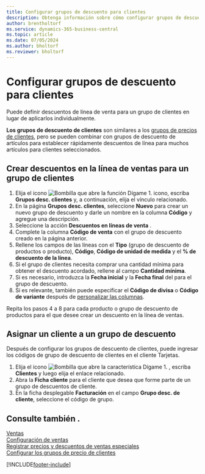```yaml
---
title: Configurar grupos de descuento para clientes
description: Obtenga información sobre cómo configurar grupos de descuento para clientes y crear descuentos de líneas de venta para esos grupos.
author: brentholtorf
ms.service: dynamics-365-business-central
ms.topic: article
ms.date: 07/05/2024
ms.author: bholtorf
ms.reviewer: bholtorf
---
```

# Configurar grupos de descuento para clientes

Puede definir descuentos de línea de venta para un grupo de clientes en lugar de aplicarlos individualmente.

**Los grupos de descuento de clientes** son similares a los [grupos de precios de clientes](sales-how-to-set-up-customer-price-groups.md), pero se pueden combinar con grupos de descuento de artículos para establecer rápidamente descuentos de línea para muchos artículos para clientes seleccionados.

## Crear descuentos en la línea de ventas para un grupo de clientes

1. Elija el icono ![Bombilla que abre la función Dígame 1.](media/ui-search/search_small.png "Dígame qué desea hacer") icono, escriba **Grupos desc. clientes** y, a continuación, elija el vínculo relacionado.
2. En la página **Grupos desc. clientes**, seleccione **Nuevo** para crear un nuevo grupo de descuento y darle un nombre en la columna **Código** y agregue una descripción.
3. Seleccione la acción  **Descuentos en líneas de venta** .
4. Complete la columna **Código de venta** con el grupo de descuento creado en la página anterior.
5. Rellene los campos de las líneas con el **Tipo** (grupo de descuento de productos o producto), **Código**, **Código de unidad de medida** y el **% de descuento de la línea**.
6. Si el grupo de clientes necesita comprar una cantidad mínima para obtener el descuento acordado, rellene al campo **Cantidad mínima**.
7. Si es necesario, introduzca la **Fecha inicial** y la **Fecha final** del para el grupo de descuento.
8. Si es relevante, también puede especificar el **Código de divisa** o **Código de variante** después de [personalizar las columnas](ui-personalization-user.md).

Repita los pasos 4 a 8 para cada producto o grupo de descuento de productos para el que desee crear un descuento en la línea de ventas.

## Asignar un cliente a un grupo de descuento

Después de configurar los grupos de descuento de clientes, puede ingresar los códigos de grupo de descuento de clientes en el cliente Tarjetas.

1. Elija el icono ![Bombilla que abre la característica Dígame 1.](media/ui-search/search_small.png "Dígame qué desea hacer") , escriba **Clientes** y luego elija el enlace relacionado.
2. Abra la **Ficha cliente** para el cliente que desea que forme parte de un grupo de descuentos de cliente.
3. En la ficha desplegable **Facturación** en el campo **Grupo desc. de cliente**, seleccione el código de grupo.

## Consulte también .

[Ventas](sales-manage-sales.md)  
[Configuración de ventas](sales-setup-sales.md)  
[Registrar precios y descuentos de ventas especiales](sales-how-record-sales-price-discount-payment-agreements.md)  
[Configurar los grupos de precio de clientes](sales-how-to-set-up-customer-price-groups.md)  

[!INCLUDE[footer-include](includes/footer-banner.md)]
